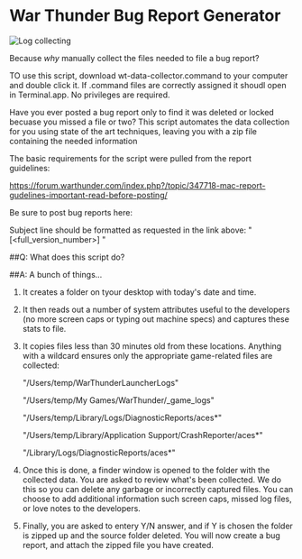 # War Thunder Bug Report Generator

![Log collecting](https://media.boingboing.net/wp-content/uploads/2015/12/rage-face.jpg)

Because *why* manually collect the files needed to file a bug report? 

TO use this script, download wt-data-collector.command to your computer and double click it. If .command files are correctly assigned it shoudl open in Terminal.app. No privileges are required.

Have you ever posted a bug report only to find it was deleted or locked becuase you missed a file or two? This script automates the data collection for you using state of the art techniques, leaving you with a zip file containing the needed information

The basic requirements for the script were pulled from the report guidelines:

https://forum.warthunder.com/index.php?/topic/347718-mac-report-gudelines-important-read-before-posting/

Be sure to post bug reports here:

Subject line should be formatted as requested in the link above: "[<full_version_number>]  <Issue>"

##Q: What does this script do?

##A: A bunch of things...

1) It creates a folder on tyour desktop with today's date and time.

2) It then reads out a number of system attributes useful to the developers (no more screen caps or typing out machine specs) and captures these stats to file. 
	
3) It copies files less than 30 minutes old from these locations. Anything with a wildcard ensures only the appropriate game-related files are collected:

	"/Users/temp/WarThunderLauncherLogs"
	
	"/Users/temp/My Games/WarThunder/_game_logs"
	
	"/Users/temp/Library/Logs/DiagnosticReports/aces*"
	
	"/Users/temp/Library/Application Support/CrashReporter/aces*"
	
	"/Library/Logs/DiagnosticReports/aces*"
	
4) Once this is done, a finder window is opened to the folder with the collected data. You are asked to review what's been collected. We do this so you can delete any garbage or incorrectly captured files. You can choose to add additional information such screen caps, missed log files, or love notes to the developers.

5) Finally, you are asked to entery Y/N answer, and if Y is chosen the folder is zipped up and the source folder deleted. You will now create a bug report, and attach the zipped file you have created.


